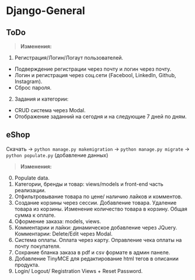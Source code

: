 # Django-General

## ToDo
> **Изменения:**
1. Регистрация/Логин/Логаут пользователей. 
- Подверждение регистрации через почту и логин через почту.
- Логин и регистрация через соц.сети (Facebool, LinkedIn, Github, Instagram).
- Сброс пароля. 
2. Задания и категории:
- CRUD система через Modal.
- Отображение заданний на сегодня и на следующие 7 дней по дням.

## eShop 
Скачать -> ```python manage.py makemigration``` -> ```python manage.py migrate``` -> ```python populate.py``` (добавление данных) 
> **Изменения:**
0.  Populate data.
1.  Категории, бренды и товар: views/models и front-end часть реализации.
2.  Отфильтровывание товара по цене/ наличию лайков и комментов.
3.  Создание корзины через сессии. Добавление товара. Удаление товара из корзины. Изменение количество товара в корзину. Общая сумма к оплате.
4.  Оформение заказа: models, views. 
5.  Комментарии и лайки: динамическое добавление через JQuery. Комментарии: Delete/Edit через Modal.
6.  Система оплаты. Оплата через карту. Оправление чека оплаты на почту покупателя.
7.  Сохрание бланка заказа в pdf и csv формате в админ панеле.
8.  Добавление TinyMCE для редактирование html тегов в описании продукта.
9.  Login/ Logout/ Registration Views + Reset Password.

